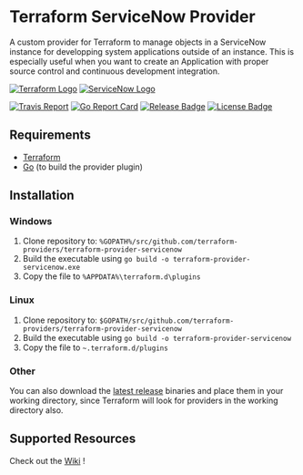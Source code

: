 # Terraform ServiceNow Provider

A custom provider for Terraform to manage objects in a ServiceNow instance for developping system applications outside of an instance. This is especially useful when you want to create an Application with proper source control and continuous development integration.

[![Terraform Logo](https://www.terraform.io/assets/images/og-image-f5bbc98c.png)](https://www.terraform.io/)
[![ServiceNow Logo](https://community.servicenow.com/c4fe846adbb95f0037015e77dc961918.iix)](https://www.servicenow.com/)

[![Travis Report](https://travis-ci.org/coveo/terraform-provider-servicenow.svg?branch=master)](https://travis-ci.org/coveo/terraform-provider-servicenow)
[![Go Report Card](https://goreportcard.com/badge/github.com/coveo/terraform-provider-servicenow)](https://goreportcard.com/report/github.com/coveo/terraform-provider-servicenow)
[![Release Badge](https://img.shields.io/github/release/coveo/terraform-provider-servicenow.svg)](releases/latest)
[![License Badge](https://img.shields.io/github/license/coveo/terraform-provider-servicenow.svg)](LICENSE)

## Requirements

- [Terraform](https://www.terraform.io/downloads.html)
- [Go](https://golang.org/doc/install) (to build the provider plugin)

## Installation

### Windows

1. Clone repository to: `%GOPATH%/src/github.com/terraform-providers/terraform-provider-servicenow`
1. Build the executable using `go build -o terraform-provider-servicenow.exe`
1. Copy the file to `%APPDATA%\terraform.d\plugins`

### Linux

1. Clone repository to: `$GOPATH/src/github.com/terraform-providers/terraform-provider-servicenow`
1. Build the executable using `go build -o terraform-provider-servicenow`
1. Copy the file to `~.terraform.d/plugins`

### Other

You can also download the [latest release](/releases/latest) binaries and place them in your working directory, since Terraform will look for providers in the working directory also.

## Supported Resources

Check out the [Wiki](https://github.com/coveo/terraform-provider-servicenow/wiki) !